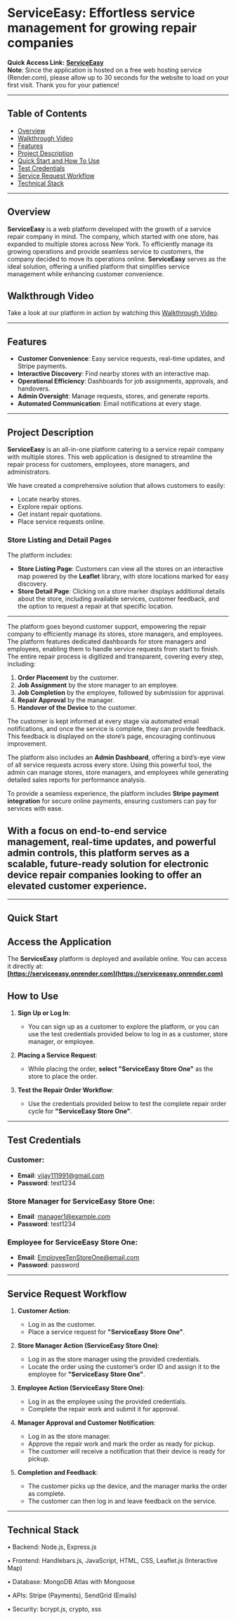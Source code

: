 # ServiceEasy: **Effortless service management for growing repair companies**

**Quick Access Link:** **[ServiceEasy](https://serviceeasy.onrender.com)**  
**Note**: Since the application is hosted on a free web hosting service (Render.com), please allow up to 30 seconds for the website to load on your first visit. Thank you for your patience!

---
## Table of Contents
- [Overview](#overview)
- [Walkthrough Video](#walkthrough-video)
- [Features](#features)
- [Project Description](#project-description)
- [Quick Start and How To Use](#quick-start)
- [Test Credentials](#test-credentials)
- [Service Request Workflow](#service-request-workflow)
- [Technical Stack](#technical-stack)
---

## Overview

**ServiceEasy** is a web platform developed with the growth of a service repair company in mind. The company, which started with one store, has expanded to multiple stores across New York. To efficiently manage its growing operations and provide seamless service to customers, the company decided to move its operations online. **ServiceEasy** serves as the ideal solution, offering a unified platform that simplifies service management while enhancing customer convenience.

## Walkthrough Video

Take a look at our platform in action by watching this [Walkthrough Video](https://youtu.be/QGSx0CbL9QA).

---

## Features

- **Customer Convenience**: Easy service requests, real-time updates, and Stripe payments.
- **Interactive Discovery**: Find nearby stores with an interactive map.
- **Operational Efficiency**: Dashboards for job assignments, approvals, and handovers.
- **Admin Oversight**: Manage requests, stores, and generate reports.
- **Automated Communication**: Email notifications at every stage.

---

## Project Description

**ServiceEasy** is an all-in-one platform catering to a service repair company with multiple stores. This web application is designed to streamline the repair process for customers, employees, store managers, and administrators.

We have created a comprehensive solution that allows customers to easily:

- Locate nearby stores.
- Explore repair options.
- Get instant repair quotations.
- Place service requests online.

### **Store Listing and Detail Pages**

The platform includes:

- **Store Listing Page**: Customers can view all the stores on an interactive map powered by the **Leaflet** library, with store locations marked for easy discovery.
- **Store Detail Page**: Clicking on a store marker displays additional details about the store, including available services, customer feedback, and the option to request a repair at that specific location.

---

The platform goes beyond customer support, empowering the repair company to efficiently manage its stores, store managers, and employees. The platform features dedicated dashboards for store managers and employees, enabling them to handle service requests from start to finish. The entire repair process is digitized and transparent, covering every step, including:

1. **Order Placement** by the customer.
2. **Job Assignment** by the store manager to an employee.
3. **Job Completion** by the employee, followed by submission for approval.
4. **Repair Approval** by the manager.
5. **Handover of the Device** to the customer.

The customer is kept informed at every stage via automated email notifications, and once the service is complete, they can provide feedback. This feedback is displayed on the store’s page, encouraging continuous improvement.

The platform also includes an **Admin Dashboard**, offering a bird’s-eye view of all service requests across every store. Using this powerful tool, the admin can manage stores, store managers, and employees while generating detailed sales reports for performance analysis.

To provide a seamless experience, the platform includes **Stripe payment integration** for secure online payments, ensuring customers can pay for services with ease.

## With a focus on end-to-end service management, real-time updates, and powerful admin controls, this platform serves as a scalable, future-ready solution for electronic device repair companies looking to offer an elevated customer experience.

---

## Quick Start

## Access the Application  

The **ServiceEasy** platform is deployed and available online. You can access it directly at:  
**[https://serviceeasy.onrender.com](https://serviceeasy.onrender.com)**  

## How to Use  

1. **Sign Up or Log In**:  
   - You can sign up as a customer to explore the platform, or you can use the test credentials provided below to log in as a customer, store manager, or employee.  

2. **Placing a Service Request**:  
   - While placing the order, **select "ServiceEasy Store One"** as the store to place the order.  

3. **Test the Repair Order Workflow**:  
   - Use the credentials provided below to test the complete repair order cycle for **"ServiceEasy Store One"**.  

---

## Test Credentials  

### Customer:  
- **Email**: vijay111991@gmail.com  
- **Password**: test1234  

### Store Manager for **ServiceEasy Store One**:  
- **Email**: manager1@example.com  
- **Password**: test1234  

### Employee for **ServiceEasy Store One**:  
- **Email**: EmployeeTenStoreOne@email.com  
- **Password**: password  

---

## Service Request Workflow  

1. **Customer Action**:  
   - Log in as the customer.  
   - Place a service request for **"ServiceEasy Store One"**.  

2. **Store Manager Action (ServiceEasy Store One)**:  
   - Log in as the store manager using the provided credentials.  
   - Locate the order using the customer’s order ID and assign it to the employee for **"ServiceEasy Store One"**.  

3. **Employee Action (ServiceEasy Store One)**:  
   - Log in as the employee using the provided credentials.  
   - Complete the repair work and submit it for approval.  

4. **Manager Approval and Customer Notification**:  
   - Log in as the store manager.  
   - Approve the repair work and mark the order as ready for pickup.  
   - The customer will receive a notification that their device is ready for pickup.  

5. **Completion and Feedback**:  
   - The customer picks up the device, and the manager marks the order as complete.  
   - The customer can then log in and leave feedback on the service.
  
---

## Technical Stack

• Backend: Node.js, Express.js

• Frontend: Handlebars.js, JavaScript, HTML, CSS, Leaflet.js (Interactive Map)

• Database: MongoDB Atlas with Mongoose

• APIs: Stripe (Payments), SendGrid (Emails)

• Security: bcrypt.js, crypto, xss
